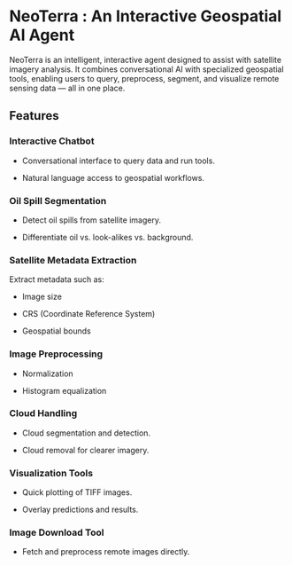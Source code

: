 # NeoTerra : An Interactive Geospatial AI Agent
NeoTerra is an intelligent, interactive agent designed to assist with satellite imagery analysis.
It combines conversational AI with specialized geospatial tools, enabling users to query, preprocess, segment, and visualize remote sensing data — all in one place.

## Features

### Interactive Chatbot

- Conversational interface to query data and run tools.

- Natural language access to geospatial workflows.

### Oil Spill Segmentation

- Detect oil spills from satellite imagery.

- Differentiate oil vs. look-alikes vs. background.

### Satellite Metadata Extraction

Extract metadata such as:

 - Image size

 - CRS (Coordinate Reference System)

 - Geospatial bounds

### Image Preprocessing

- Normalization

- Histogram equalization

### Cloud Handling

- Cloud segmentation and detection.

- Cloud removal for clearer imagery.

### Visualization Tools

- Quick plotting of TIFF images.

- Overlay predictions and results.

### Image Download Tool

- Fetch and preprocess remote images directly.

